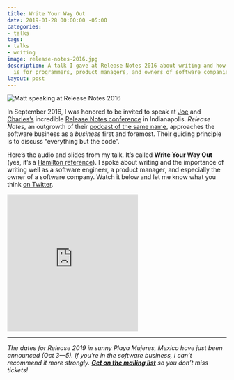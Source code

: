 ```yaml
---
title: Write Your Way Out
date: 2019-01-28 00:00:00 -05:00
categories:
- talks
tags:
- talks
- writing
image: release-notes-2016.jpg
description: A talk I gave at Release Notes 2016 about writing and how important it
  is for programmers, product managers, and owners of software companies.
layout: post
---
```


![Matt speaking at Release Notes 2016](/uploads/release-notes-2016.jpg)

In September 2016, I was honored to be invited to speak at [Joe](http://www.joecieplinski.com) and [Charles’s](https://dazeend.org) incredible [Release Notes conference](https://2019.releasenotes.tv) in Indianapolis. _Release Notes_, an outgrowth of their [podcast of the same name](https://releasenotes.tv), approaches the software business as a _business_ first and foremost. Their guiding principle is to discuss “everything but the code”.

Here’s the audio and slides from my talk. It’s called **Write Your Way Out** (yes, it’s a [Hamilton reference](https://www.youtube.com/watch?v=_zhR6d6LDzM)). I spoke about writing and the importance of writing well as a software engineer, a product manager, and especially the owner of a software company. Watch it below and let me know what you think [on Twitter](https://twitter.com/mb).

<div class='embed-container'><iframe frameborder=0 height="315" src="https://www.youtube-nocookie.com/embed/W5IfEAncPPI" allow="accelerometer; autoplay; encrypted-media; gyroscope; picture-in-picture" allowfullscreen></iframe></div>


---

_The dates for Release 2019 in sunny Playa Mujeres, Mexico have just been announced (Oct 3—5). If you’re in the software business, I can’t recommend it more strongly. [**Get on the mailing list**](https://us8.list-manage.com/subscribe?u=1549cb1ea37de6fd9c08ad50b&id=6868dbc6cd) so you don’t miss tickets!_
